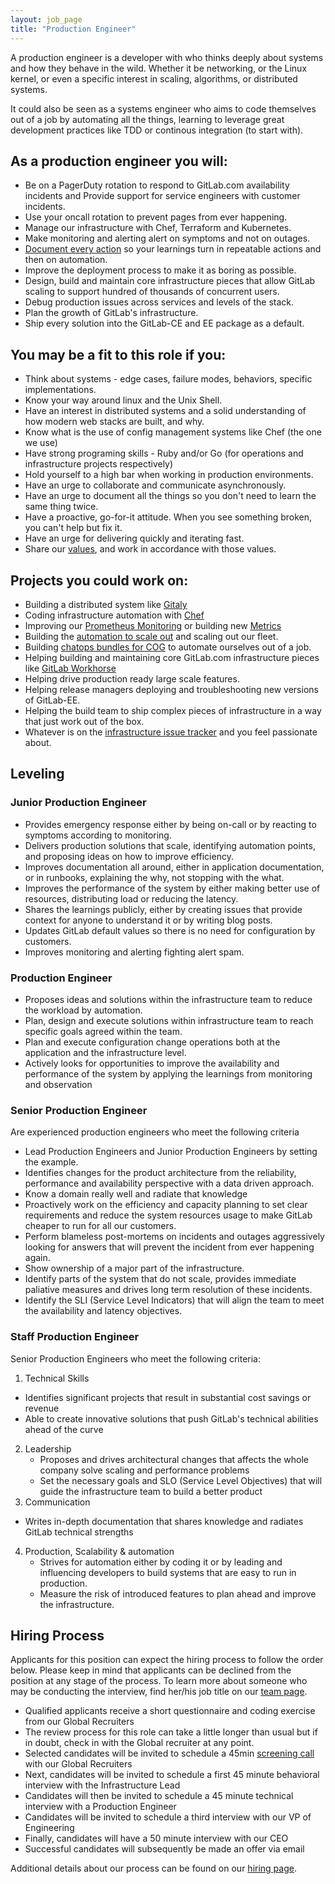 ```yaml
---
layout: job_page
title: "Production Engineer"
---
```


A production engineer is a developer with who thinks deeply about systems and
how they behave in the wild. Whether it be networking, or the Linux kernel,
or even a specific interest in scaling, algorithms, or distributed systems.

It could also be seen as a systems engineer who aims to code themselves out of
a job by automating all the things, learning to leverage great development
practices like TDD or continous integration (to start with).

## As a production engineer you will:

* Be on a PagerDuty rotation to respond to GitLab.com availability incidents and
  Provide support for service engineers with customer incidents.
* Use your oncall rotation to prevent pages from ever happening.
* Manage our infrastructure with Chef, Terraform and Kubernetes.
* Make monitoring and alerting alert on symptoms and not on outages.
* [Document every action](https://gitlab.com/gitlab-com/runbooks) so your learnings turn in repeatable actions and then on automation.
* Improve the deployment process to make it as boring as possible.
* Design, build and maintain core infrastructure pieces that allow GitLab scaling to support hundred of thousands of concurrent users.
* Debug production issues across services and levels of the stack.
* Plan the growth of GitLab's infrastructure.
* Ship every solution into the GitLab-CE and EE package as a default.

## You may be a fit to this role if you:

* Think about systems - edge cases, failure modes, behaviors, specific implementations.
* Know your way around linux and the Unix Shell.
* Have an interest in distributed systems and a solid understanding of how modern web stacks are built, and why.
* Know what is the use of config management systems like Chef (the one we use)
* Have strong programing skills - Ruby and/or Go (for operations and infrastructure projects respectively)
* Hold yourself to a high bar when working in production environments.
* Have an urge to collaborate and communicate asynchronously.
* Have an urge to document all the things so you don't need to learn the same thing twice.
* Have a proactive, go-for-it attitude. When you see something broken, you can't help
  but fix it.
* Have an urge for delivering quickly and iterating fast.
* Share our [values](/handbook/#values), and work in accordance with those
  values.

## Projects you could work on:

* Building a distributed system like [Gitaly](https://gitlab.com/gitlab-org/gitaly)
* Coding infrastructure automation with [Chef](https://gitlab.com/gitlab-cookbooks/)
* Improving our [Prometheus Monitoring](https://gitlab.com/gitlab-cookbooks/gitlab-prometheus) or building new [Metrics](https://gitlab.com/gitlab-org/gitlab-monitor)
* Building the [automation to scale out](https://gitlab.com/gitlab-com/infrastructure/issues/892) and scaling out our fleet.
* Building [chatops bundles for COG](https://gitlab.com/gitlab-cog/) to automate ourselves out of a job.
* Helping building and maintaining core GitLab.com infrastructure pieces like [GitLab Workhorse](https://gitlab.com/gitlab-org/gitlab-workhorse/)
* Helping drive production ready large scale features.
* Helping release managers deploying and troubleshooting new versions of GitLab-EE.
* Helping the build team to ship complex pieces of infrastructure in a way that just work out of the box.
* Whatever is on the [infrastructure issue tracker](https://gitlab.com/gitlab-com/infrastructure/issues) and you feel passionate about.

## Leveling

### Junior Production Engineer

* Provides emergency response either by being on-call or by reacting to symptoms according to monitoring.
* Delivers production solutions that scale, identifying automation points, and proposing ideas on how to improve efficiency.
* Improves documentation all around, either in application documentation, or in runbooks, explaining the why, not stopping with the what.
* Improves the performance of the system by either making better use of resources, distributing load or reducing the latency.
* Shares the learnings publicly, either by creating issues that provide context for anyone to understand it or by writing blog posts.
* Updates GitLab default values so there is no need for configuration by customers.
* Improves monitoring and alerting fighting alert spam.

### Production Engineer

* Proposes ideas and solutions within the infrastructure team to reduce the workload by automation.
* Plan, design and execute solutions within infrastructure team to reach specific goals agreed within the team.
* Plan and execute configuration change operations both at the application and the infrastructure level.
* Actively looks for opportunities to improve the availability and performance of the system by applying the learnings from monitoring and observation

### Senior Production Engineer

Are experienced production engineers who meet the following criteria

* Lead Production Engineers and Junior Production Engineers by setting the example.
* Identifies changes for the product architecture from the reliability, performance and availability perspective with a data driven approach.
* Know a domain really well and radiate that knowledge
* Proactively work on the efficiency and capacity planning to set clear requirements and reduce the system resources usage to make GitLab cheaper to run for all our customers.
* Perform blameless post-mortems on incidents and outages aggressively looking for answers that will prevent the incident from ever happening again.
* Show ownership of a major part of the infrastructure.
* Identify parts of the system that do not scale, provides immediate paliative measures and drives long term resolution of these incidents.
* Identify the SLI (Service Level Indicators) that will align the team to meet the availability and latency objectives.

### Staff Production Engineer

Senior Production Engineers who meet the following criteria:

1. Technical Skills
  * Identifies significant projects that result in substantial cost savings or revenue
  * Able to create innovative solutions that push GitLab's technical abilities ahead of the curve
2. Leadership
	* Proposes and drives architectural changes that affects the whole company solve scaling and performance problems
	* Set the necessary goals and SLO (Service Level Objectives) that will guide the infrastructure team to build a better product
3. Communication
  * Writes in-depth documentation that shares knowledge and radiates GitLab technical strengths
4. Production, Scalability & automation
	* Strives for automation either by coding it or by leading and influencing developers to build systems that are easy to run in production.
	* Measure the risk of introduced features to plan ahead and improve the infrastructure.


## Hiring Process

Applicants for this position can expect the hiring process to follow the order below. Please keep in mind that applicants can be declined from the position at any stage of the process. To learn more about someone who may be conducting the interview, find her/his job title on our [team page](/team).

* Qualified applicants receive a short questionnaire and coding exercise from our Global Recruiters
* The review process for this role can take a little longer than usual but if in doubt, check in with the Global recruiter at any point.
* Selected candidates will be invited to schedule a 45min [screening call](/handbook/hiring/#screening-call) with our Global Recruiters
* Next, candidates will be invited to schedule a first 45 minute behavioral interview with the Infrastructure Lead
* Candidates will then be invited to schedule a 45 minute technical interview with a Production Engineer
* Candidates will be invited to schedule a third interview with our VP of Engineering
* Finally, candidates will have a 50 minute interview with our CEO
* Successful candidates will subsequently be made an offer via email


Additional details about our process can be found on our [hiring page](/handbook/hiring).
